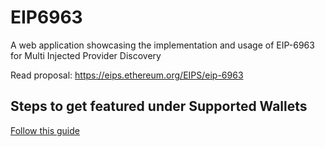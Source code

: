 # EIP6963
A web application showcasing the implementation and usage of EIP-6963 for Multi Injected Provider Discovery

Read proposal: https://eips.ethereum.org/EIPS/eip-6963

## Steps to get featured under Supported Wallets
[Follow this guide](https://twitter.com/boidushya/status/1714389971778552128)
